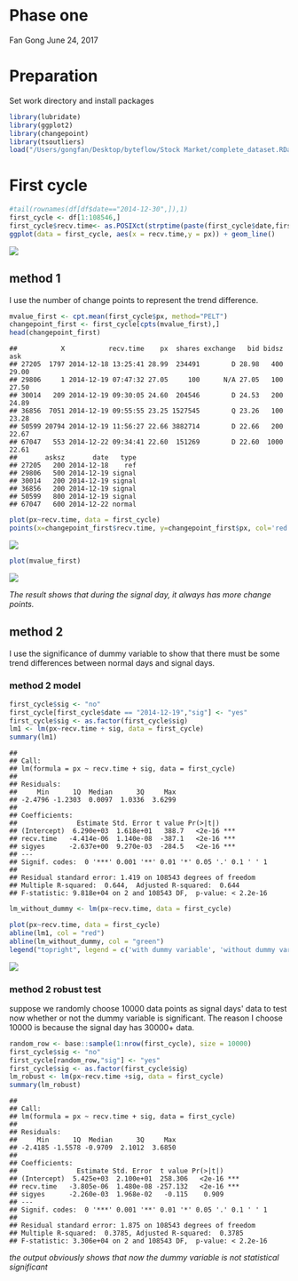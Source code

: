 Phase one
================
Fan Gong
June 24, 2017

Preparation
===========

Set work directory and install packages

``` r
library(lubridate)
library(ggplot2)
library(changepoint)
library(tsoutliers)
load("/Users/gongfan/Desktop/byteflow/Stock Market/complete_dataset.RData")
```

First cycle
===========

``` r
#tail(rownames(df[df$date=="2014-12-30",]),1)
first_cycle <- df[1:108546,]
first_cycle$recv.time<- as.POSIXct(strptime(paste(first_cycle$date,first_cycle$recv.time),"%Y-%m-%d %H:%M:%S"))
ggplot(data = first_cycle, aes(x = recv.time,y = px)) + geom_line() 
```

![](phase1_Fan_files/figure-markdown_github-ascii_identifiers/unnamed-chunk-2-1.png)

method 1
--------

I use the number of change points to represent the trend difference.

``` r
mvalue_first <- cpt.mean(first_cycle$px, method="PELT")
changepoint_first <- first_cycle[cpts(mvalue_first),]
head(changepoint_first)
```

    ##           X           recv.time    px  shares exchange   bid bidsz   ask
    ## 27205  1797 2014-12-18 13:25:41 28.99  234491        D 28.98   400 29.00
    ## 29806     1 2014-12-19 07:47:32 27.05     100      N/A 27.05   100 27.50
    ## 30014   209 2014-12-19 09:30:05 24.60  204546        D 24.53   200 24.89
    ## 36856  7051 2014-12-19 09:55:55 23.25 1527545        Q 23.26   100 23.28
    ## 50599 20794 2014-12-19 11:56:27 22.66 3882714        D 22.66   200 22.67
    ## 67047   553 2014-12-22 09:34:41 22.60  151269        D 22.60  1000 22.61
    ##       asksz       date   type
    ## 27205   200 2014-12-18    ref
    ## 29806   500 2014-12-19 signal
    ## 30014   200 2014-12-19 signal
    ## 36856   200 2014-12-19 signal
    ## 50599   800 2014-12-19 signal
    ## 67047   600 2014-12-22 normal

``` r
plot(px~recv.time, data = first_cycle)
points(x=changepoint_first$recv.time, y=changepoint_first$px, col='red')
```

![](phase1_Fan_files/figure-markdown_github-ascii_identifiers/unnamed-chunk-3-1.png)

``` r
plot(mvalue_first)
```

![](phase1_Fan_files/figure-markdown_github-ascii_identifiers/unnamed-chunk-3-2.png)

*The result shows that during the signal day, it always has more change points.*

method 2
--------

I use the significance of dummy variable to show that there must be some trend differences between normal days and signal days.

### method 2 model

``` r
first_cycle$sig <- "no"
first_cycle[first_cycle$date == "2014-12-19","sig"] <- "yes"
first_cycle$sig <- as.factor(first_cycle$sig)
lm1 <- lm(px~recv.time + sig, data = first_cycle) 
summary(lm1)
```

    ## 
    ## Call:
    ## lm(formula = px ~ recv.time + sig, data = first_cycle)
    ## 
    ## Residuals:
    ##     Min      1Q  Median      3Q     Max 
    ## -2.4796 -1.2303  0.0097  1.0336  3.6299 
    ## 
    ## Coefficients:
    ##               Estimate Std. Error t value Pr(>|t|)    
    ## (Intercept)  6.290e+03  1.618e+01   388.7   <2e-16 ***
    ## recv.time   -4.414e-06  1.140e-08  -387.1   <2e-16 ***
    ## sigyes      -2.637e+00  9.270e-03  -284.5   <2e-16 ***
    ## ---
    ## Signif. codes:  0 '***' 0.001 '**' 0.01 '*' 0.05 '.' 0.1 ' ' 1
    ## 
    ## Residual standard error: 1.419 on 108543 degrees of freedom
    ## Multiple R-squared:  0.644,  Adjusted R-squared:  0.644 
    ## F-statistic: 9.818e+04 on 2 and 108543 DF,  p-value: < 2.2e-16

``` r
lm_without_dummy <- lm(px~recv.time, data = first_cycle)

plot(px~recv.time, data = first_cycle)
abline(lm1, col = "red")
abline(lm_without_dummy, col = "green")
legend("topright", legend = c('with dummy variable', 'without dummy variable'), col = c('red','green'), lty = 1)
```

![](phase1_Fan_files/figure-markdown_github-ascii_identifiers/unnamed-chunk-4-1.png)

### method 2 robust test

suppose we randomly choose 10000 data points as signal days' data to test now whether or not the dummy variable is significant. The reason I choose 10000 is because the signal day has 30000+ data.

``` r
random_row <- base::sample(1:nrow(first_cycle), size = 10000)
first_cycle$sig <- "no"
first_cycle[random_row,"sig"] <- "yes"
first_cycle$sig <- as.factor(first_cycle$sig)
lm_robust <- lm(px~recv.time +sig, data = first_cycle)
summary(lm_robust)
```

    ## 
    ## Call:
    ## lm(formula = px ~ recv.time + sig, data = first_cycle)
    ## 
    ## Residuals:
    ##     Min      1Q  Median      3Q     Max 
    ## -2.4185 -1.5578 -0.9709  2.1012  3.6850 
    ## 
    ## Coefficients:
    ##               Estimate Std. Error  t value Pr(>|t|)    
    ## (Intercept)  5.425e+03  2.100e+01  258.306   <2e-16 ***
    ## recv.time   -3.805e-06  1.480e-08 -257.132   <2e-16 ***
    ## sigyes      -2.260e-03  1.968e-02   -0.115    0.909    
    ## ---
    ## Signif. codes:  0 '***' 0.001 '**' 0.01 '*' 0.05 '.' 0.1 ' ' 1
    ## 
    ## Residual standard error: 1.875 on 108543 degrees of freedom
    ## Multiple R-squared:  0.3785, Adjusted R-squared:  0.3785 
    ## F-statistic: 3.306e+04 on 2 and 108543 DF,  p-value: < 2.2e-16

*the output obviously shows that now the dummy variable is not statistical significant*
